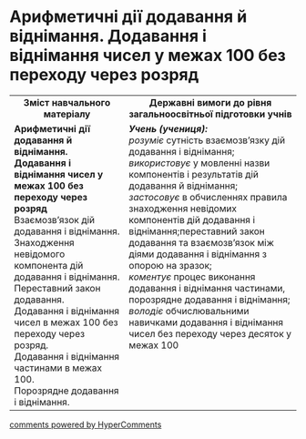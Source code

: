 <div id="hypercomments_widget" class="js-hypercomments-widget invisible"></div>

# Арифметичні дії додавання й віднімання. Додавання і віднімання чисел у межах 100  без переходу через розряд
<table>
  <tr>
    <td width="40%" align="center"><b>Зміст навчального матеріалу<b></td>
    <td width="60%" align="center"><b>Державні вимоги до рівня загальноосвітньої підготовки учнів</b></td>
  </tr>
  <tr>
    <td width="40%" style="vertical-align:top !important;"><b>Арифметичні дії додавання й віднімання. Додавання і віднімання чисел у межах 100  без переходу через розряд</b><br>
Взаємозв’язок дій додавання і віднімання.<br>
Знаходження невідомого компонента дій додавання і віднімання.<br> 
Переставний закон додавання.<br> 
Додавання і віднімання чисел в межах 100 без переходу через розряд.<br> 
Додавання і віднімання частинами в межах 100.<br>  
Порозрядне додавання і віднімання.<br></td>
    <td width="60%" style="vertical-align:top !important;"><i><b>Учень (учениця):</b></i><br>
<i>розуміє</i> сутність взаємозв’язку дій додавання і віднімання;<br>
<i>використовує</i> у мовленні назви компонентів і результатів дій додавання й віднімання;<br>
<i>застосовує</i> в обчисленнях правила знаходження невідомих компонентів дій додавання і віднімання;переставний закон додавання та взаємозв’язок між діями додавання і віднімання з опорою на зразок;<br>
<i>коментує</i>  процес виконання додавання і віднімання частинами, порозрядне додавання і віднімання;<br>
<i>володіє</i> обчислювальними навичками додавання і віднімання чисел без переходу через десяток у межах 100<br></td>
  </tr>
</table>

<div class="js-hypercomments-container">
    <a href="http://hypercomments.com" class="hc-link" title="comments widget">comments powered by HyperComments</a>
</div>